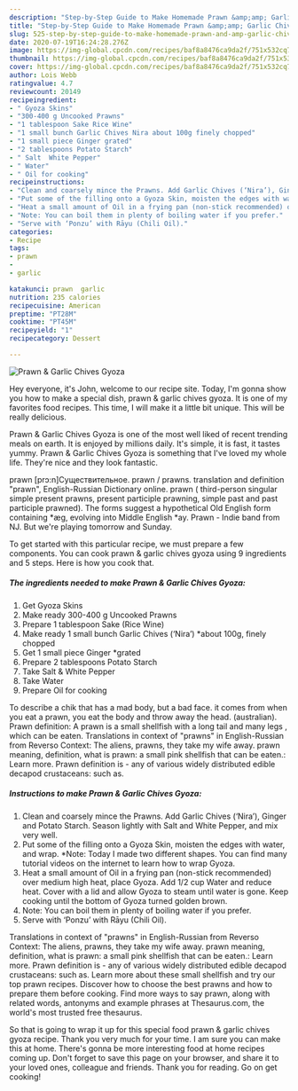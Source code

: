 ```yaml
---
description: "Step-by-Step Guide to Make Homemade Prawn &amp;amp; Garlic Chives Gyoza"
title: "Step-by-Step Guide to Make Homemade Prawn &amp;amp; Garlic Chives Gyoza"
slug: 525-step-by-step-guide-to-make-homemade-prawn-and-amp-garlic-chives-gyoza
date: 2020-07-19T16:24:28.276Z
image: https://img-global.cpcdn.com/recipes/baf8a8476ca9da2f/751x532cq70/prawn-garlic-chives-gyoza-recipe-main-photo.jpg
thumbnail: https://img-global.cpcdn.com/recipes/baf8a8476ca9da2f/751x532cq70/prawn-garlic-chives-gyoza-recipe-main-photo.jpg
cover: https://img-global.cpcdn.com/recipes/baf8a8476ca9da2f/751x532cq70/prawn-garlic-chives-gyoza-recipe-main-photo.jpg
author: Lois Webb
ratingvalue: 4.7
reviewcount: 20149
recipeingredient:
- " Gyoza Skins"
- "300-400 g Uncooked Prawns"
- "1 tablespoon Sake Rice Wine"
- "1 small bunch Garlic Chives Nira about 100g finely chopped"
- "1 small piece Ginger grated"
- "2 tablespoons Potato Starch"
- " Salt  White Pepper"
- " Water"
- " Oil for cooking"
recipeinstructions:
- "Clean and coarsely mince the Prawns. Add Garlic Chives (‘Nira’), Ginger and Potato Starch. Season lightly with Salt and White Pepper, and mix very well."
- "Put some of the filling onto a Gyoza Skin, moisten the edges with water, and wrap. *Note: Today I made two different shapes. You can find many tutorial videos on the internet to learn how to wrap Gyoza."
- "Heat a small amount of Oil in a frying pan (non-stick recommended) over medium high heat, place Gyoza. Add 1/2 cup Water and reduce heat. Cover with a lid and allow Gyoza to steam until water is gone. Keep cooking until the bottom of Gyoza turned golden brown."
- "Note: You can boil them in plenty of boiling water if you prefer."
- "Serve with ‘Ponzu’ with Rāyu (Chili Oil)."
categories:
- Recipe
tags:
- prawn
- 
- garlic

katakunci: prawn  garlic 
nutrition: 235 calories
recipecuisine: American
preptime: "PT28M"
cooktime: "PT45M"
recipeyield: "1"
recipecategory: Dessert

---
```



![Prawn &amp; Garlic Chives Gyoza](https://img-global.cpcdn.com/recipes/baf8a8476ca9da2f/751x532cq70/prawn-garlic-chives-gyoza-recipe-main-photo.jpg)

Hey everyone, it's John, welcome to our recipe site. Today, I'm gonna show you how to make a special dish, prawn &amp; garlic chives gyoza. It is one of my favorites food recipes. This time, I will make it a little bit unique. This will be really delicious.

Prawn &amp; Garlic Chives Gyoza is one of the most well liked of recent trending meals on earth. It is enjoyed by millions daily. It's simple, it is fast, it tastes yummy. Prawn &amp; Garlic Chives Gyoza is something that I've loved my whole life. They're nice and they look fantastic.

prawn [prɔ:n]Существительное. prawn / prawns. translation and definition &#34;prawn&#34;, English-Russian Dictionary online. prawn ( third-person singular simple present prawns, present participle prawning, simple past and past participle prawned). The forms suggest a hypothetical Old English form containing *æg, evolving into Middle English *ay. Prawn - Indie band from NJ. But we&#39;re playing tomorrow and Sunday.


To get started with this particular recipe, we must prepare a few components. You can cook prawn &amp; garlic chives gyoza using 9 ingredients and 5 steps. Here is how you cook that.

<!--inarticleads1-->

##### The ingredients needed to make Prawn &amp; Garlic Chives Gyoza:

1. Get  Gyoza Skins
1. Make ready 300-400 g Uncooked Prawns
1. Prepare 1 tablespoon Sake (Rice Wine)
1. Make ready 1 small bunch Garlic Chives (‘Nira’) *about 100g, finely chopped
1. Get 1 small piece Ginger *grated
1. Prepare 2 tablespoons Potato Starch
1. Take  Salt &amp; White Pepper
1. Take  Water
1. Prepare  Oil for cooking


To describe a chik that has a mad body, but a bad face. it comes from when you eat a prawn, you eat the body and throw away the head. (australian). Prawn definition: A prawn is a small shellfish with a long tail and many legs , which can be eaten. Translations in context of &#34;prawns&#34; in English-Russian from Reverso Context: The aliens, prawns, they take my wife away. prawn meaning, definition, what is prawn: a small pink shellfish that can be eaten.: Learn more. Prawn definition is - any of various widely distributed edible decapod crustaceans: such as. 

<!--inarticleads2-->

##### Instructions to make Prawn &amp; Garlic Chives Gyoza:

1. Clean and coarsely mince the Prawns. Add Garlic Chives (‘Nira’), Ginger and Potato Starch. Season lightly with Salt and White Pepper, and mix very well.
1. Put some of the filling onto a Gyoza Skin, moisten the edges with water, and wrap. *Note: Today I made two different shapes. You can find many tutorial videos on the internet to learn how to wrap Gyoza.
1. Heat a small amount of Oil in a frying pan (non-stick recommended) over medium high heat, place Gyoza. Add 1/2 cup Water and reduce heat. Cover with a lid and allow Gyoza to steam until water is gone. Keep cooking until the bottom of Gyoza turned golden brown.
1. Note: You can boil them in plenty of boiling water if you prefer.
1. Serve with ‘Ponzu’ with Rāyu (Chili Oil).


Translations in context of &#34;prawns&#34; in English-Russian from Reverso Context: The aliens, prawns, they take my wife away. prawn meaning, definition, what is prawn: a small pink shellfish that can be eaten.: Learn more. Prawn definition is - any of various widely distributed edible decapod crustaceans: such as. Learn more about these small shellfish and try our top prawn recipes. Discover how to choose the best prawns and how to prepare them before cooking. Find more ways to say prawn, along with related words, antonyms and example phrases at Thesaurus.com, the world&#39;s most trusted free thesaurus. 

So that is going to wrap it up for this special food prawn &amp; garlic chives gyoza recipe. Thank you very much for your time. I am sure you can make this at home. There's gonna be more interesting food at home recipes coming up. Don't forget to save this page on your browser, and share it to your loved ones, colleague and friends. Thank you for reading. Go on get cooking!
